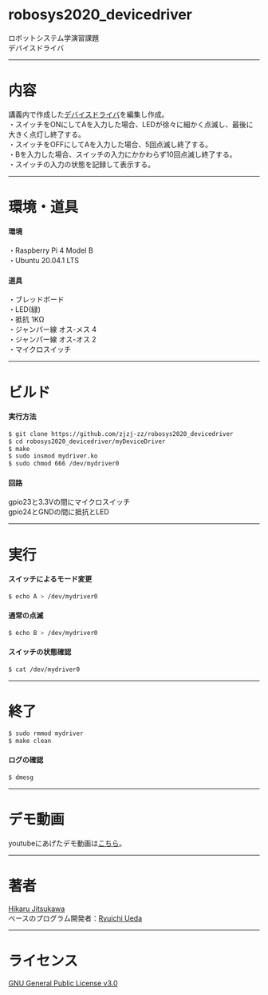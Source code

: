 # robosys2020_devicedriver

ロボットシステム学演習課題  
デバイスドライバ  

---

# 内容

講義内で作成した[デバイスドライバ](https://github.com/ryuichiueda/robosys_device_drivers/blob/master/myled.c)を編集し作成。  
・スイッチをONにしてAを入力した場合、LEDが徐々に細かく点滅し、最後に大きく点灯し終了する。  
・スイッチをOFFにしてAを入力した場合、5回点滅し終了する。  
・Bを入力した場合、スイッチの入力にかかわらず10回点滅し終了する。  
・スイッチの入力の状態を記録して表示する。  

---

# 環境・道具

#### 環境
・Raspberry Pi 4 Model B  
・Ubuntu 20.04.1 LTS  
#### 道具
・ブレッドボード  
・LED(緑)  
・抵抗 1KΩ  
・ジャンパー線 オス-メス 4  
・ジャンパー線 オス-オス 2  
・マイクロスイッチ  

---

# ビルド

#### 実行方法
```sh
$ git clone https://github.com/zjzj-zz/robosys2020_devicedriver
$ cd robosys2020_devicedriver/myDeviceDriver
$ make
$ sudo insmod mydriver.ko
$ sudo chmod 666 /dev/mydriver0
```
#### 回路
gpio23と3.3Vの間にマイクロスイッチ  
gpio24とGNDの間に抵抗とLED  

---

# 実行

#### スイッチによるモード変更

```sh
$ echo A > /dev/mydriver0
```

#### 通常の点滅

```sh
$ echo B > /dev/mydriver0
```

#### スイッチの状態確認

```sh
$ cat /dev/mydriver0
```

---

# 終了

```sh
$ sudo rmmod mydriver
$ make clean
```
#### ログの確認
```sh
$ dmesg
```

---

# デモ動画

youtubeにあげたデモ動画は[こちら](https://youtu.be/zEzk37fNaZQ)。

---

# 著者

[Hikaru Jitsukawa](https://github.com/zjzj-zz)  
ベースのプログラム開発者：[Ryuichi Ueda](https://github.com/ryuichiueda)  

---
# ライセンス
[GNU General Public License v3.0](https://github.com/zjzj-zz/robosys2020_devicedriver/blob/main/COPYING)  

